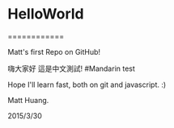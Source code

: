 # HelloWorld
============

Matt's first Repo on GitHub!

嗨大家好 這是中文測試! #Mandarin test

Hope I'll learn fast, both on git and javascript. :)

Matt Huang.

2015/3/30 
